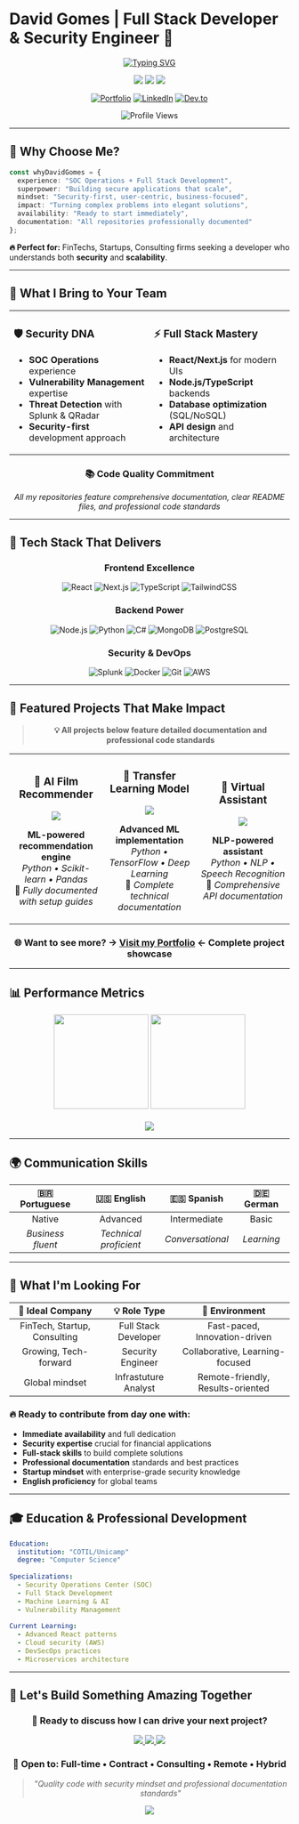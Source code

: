 # David Gomes | Full Stack Developer & Security Engineer 🚀

<div align="center">

[![Typing SVG](https://readme-typing-svg.herokuapp.com?font=JetBrains+Mono&weight=600&size=22&pause=1000&color=6366F1&center=true&vCenter=true&random=false&width=800&lines=Building+Secure%2C+Scalable+Solutions;Full+Stack+%2B+Security+Analyst;Ready+for+Your+Next+Challenge)](https://git.io/typing-svg)

<p align="center">
  <img src="https://img.shields.io/badge/🎯%20Focus-FinTech%20%26%20Startups-6366F1?style=for-the-badge"/>
  <img src="https://img.shields.io/badge/📍%20Location-São%20Paulo%2C%20BR-10B981?style=for-the-badge"/>
  <img src="https://img.shields.io/badge/🔥%20Status-Available%20Immediately-EF4444?style=for-the-badge"/>
</p>

[![Portfolio](https://img.shields.io/badge/🌐%20Portfolio-gomesdevs.github.io-6366F1?style=for-the-badge&logo=github&logoColor=white)](https://gomesdevs.github.io)
[![LinkedIn](https://img.shields.io/badge/LinkedIn-Connect-0077B5?style=for-the-badge&logo=linkedin&logoColor=white)](https://www.linkedin.com/in/david-gomes-8750b2276)
[![Dev.to](https://img.shields.io/badge/Dev.to-Articles-0A0A0A?style=for-the-badge&logo=dev.to&logoColor=white)](https://dev.to/gomesdevs)

![Profile Views](https://komarev.com/ghpvc/?username=gomesdevs&color=6366F1&style=for-the-badge&label=Profile+Views)

</div>

---

## 🎯 Why Choose Me?

```typescript
const whyDavidGomes = {
  experience: "SOC Operations + Full Stack Development",
  superpower: "Building secure applications that scale",
  mindset: "Security-first, user-centric, business-focused",
  impact: "Turning complex problems into elegant solutions",
  availability: "Ready to start immediately",
  documentation: "All repositories professionally documented"
};
```

**🔥 Perfect for:** FinTechs, Startups, Consulting firms seeking a developer who understands both **security** and **scalability**.

---

## 💼 What I Bring to Your Team

<table>
<tr>
<td width="50%">

### 🛡️ **Security DNA**
- **SOC Operations** experience
- **Vulnerability Management** expertise  
- **Threat Detection** with Splunk & QRadar
- **Security-first** development approach

</td>
<td width="50%">

### ⚡ **Full Stack Mastery**
- **React/Next.js** for modern UIs
- **Node.js/TypeScript** backends
- **Database optimization** (SQL/NoSQL)
- **API design** and architecture

</td>
</tr>
</table>

<div align="center">

### 📚 **Code Quality Commitment**
*All my repositories feature comprehensive documentation, clear README files, and professional code standards*

</div>

---

## 🔧 Tech Stack That Delivers

<div align="center">

### **Frontend Excellence**
![React](https://img.shields.io/badge/React-61DAFB?style=flat-square&logo=react&logoColor=black)
![Next.js](https://img.shields.io/badge/Next.js-000?style=flat-square&logo=next.js&logoColor=white)
![TypeScript](https://img.shields.io/badge/TypeScript-3178C6?style=flat-square&logo=typescript&logoColor=white)
![TailwindCSS](https://img.shields.io/badge/Tailwind-06B6D4?style=flat-square&logo=tailwindcss&logoColor=white)

### **Backend Power**
![Node.js](https://img.shields.io/badge/Node.js-339933?style=flat-square&logo=node.js&logoColor=white)
![Python](https://img.shields.io/badge/Python-3776AB?style=flat-square&logo=python&logoColor=white)
![C#](https://img.shields.io/badge/C%23-239120?style=flat-square&logo=c-sharp&logoColor=white)
![MongoDB](https://img.shields.io/badge/MongoDB-47A248?style=flat-square&logo=mongodb&logoColor=white)
![PostgreSQL](https://img.shields.io/badge/PostgreSQL-336791?style=flat-square&logo=postgresql&logoColor=white)

### **Security & DevOps**
![Splunk](https://img.shields.io/badge/Splunk-000?style=flat-square&logo=splunk&logoColor=white)
![Docker](https://img.shields.io/badge/Docker-2496ED?style=flat-square&logo=docker&logoColor=white)
![Git](https://img.shields.io/badge/Git-F05032?style=flat-square&logo=git&logoColor=white)
![AWS](https://img.shields.io/badge/AWS-232F3E?style=flat-square&logo=amazon-aws&logoColor=white)

</div>

---

## 🚀 Featured Projects That Make Impact

<div align="center">

> **💡 All projects below feature detailed documentation and professional code standards**

<table>
<tr>
<td align="center" width="33%">
<h3>🤖 AI Film Recommender</h3>
<a href="https://github.com/gomesdevs/film-recommendation-system">
<img src="https://github-readme-stats.vercel.app/api/pin/?username=gomesdevs&repo=film-recommendation-system&theme=react&hide_border=true&bg_color=0D1117" />
</a>
<p><strong>ML-powered recommendation engine</strong><br/>
<em>Python • Scikit-learn • Pandas</em><br/>
📖 <em>Fully documented with setup guides</em></p>
</td>
<td align="center" width="33%">
<h3>🧠 Transfer Learning Model</h3>
<a href="https://github.com/gomesdevs/Transfer-Learning">
<img src="https://github-readme-stats.vercel.app/api/pin/?username=gomesdevs&repo=Transfer-Learning&theme=react&hide_border=true&bg_color=0D1117" />
</a>
<p><strong>Advanced ML implementation</strong><br/>
<em>Python • TensorFlow • Deep Learning</em><br/>
📖 <em>Complete technical documentation</em></p>
</td>
<td align="center" width="33%">
<h3>🤖 Virtual Assistant</h3>
<a href="https://github.com/gomesdevs/VirtualAssistant">
<img src="https://github-readme-stats.vercel.app/api/pin/?username=gomesdevs&repo=VirtualAssistant&theme=react&hide_border=true&bg_color=0D1117" />
</a>
<p><strong>NLP-powered assistant</strong><br/>
<em>Python • NLP • Speech Recognition</em><br/>
📖 <em>Comprehensive API documentation</em></p>
</td>
</tr>
</table>

### 🌐 **Want to see more?** → [**Visit my Portfolio**](https://davidgomes.vercel.app) ← **Complete project showcase**

</div>

---

## 📊 Performance Metrics

<div align="center">
<img height="170em" src="https://github-readme-stats.vercel.app/api?username=gomesdevs&show_icons=true&theme=react&include_all_commits=true&count_private=true&hide_border=true&bg_color=0D1117"/>
<img height="170em" src="https://github-readme-stats.vercel.app/api/top-langs/?username=gomesdevs&layout=compact&langs_count=8&theme=react&hide_border=true&bg_color=0D1117"/>
</div>

<div align="center" style="margin-top: 20px;">
<img src="https://github-readme-activity-graph.vercel.app/graph?username=gomesdevs&theme=react-dark&hide_border=true&bg_color=0D1117" />
</div>

---

## 🌍 Communication Skills

<div align="center">

| 🇧🇷 **Portuguese** | 🇺🇸 **English** | 🇪🇸 **Spanish** | 🇩🇪 **German** |
|:---:|:---:|:---:|:---:|
| Native | Advanced | Intermediate | Basic |
| *Business fluent* | *Technical proficient* | *Conversational* | *Learning* |

</div>

---

## 🎯 What I'm Looking For

<div align="center">

| 🚀 **Ideal Company** | 💡 **Role Type** | 🌟 **Environment** |
|:---:|:---:|:---:|
| FinTech, Startup, Consulting | Full Stack Developer | Fast-paced, Innovation-driven |
| Growing, Tech-forward | Security Engineer | Collaborative, Learning-focused |
| Global mindset | Infrastuture Analyst | Remote-friendly, Results-oriented |

</div>

### 🔥 Ready to contribute from day one with:
- **Immediate availability** and full dedication
- **Security expertise** crucial for financial applications  
- **Full-stack skills** to build complete solutions
- **Professional documentation** standards and best practices
- **Startup mindset** with enterprise-grade security knowledge
- **English proficiency** for global teams

---

## 🎓 Education & Professional Development

```yaml
Education:
  institution: "COTIL/Unicamp"
  degree: "Computer Science"
  
Specializations:
  - Security Operations Center (SOC)
  - Full Stack Development
  - Machine Learning & AI
  - Vulnerability Management
  
Current Learning:
  - Advanced React patterns
  - Cloud security (AWS)
  - DevSecOps practices
  - Microservices architecture
```

---

## 🤝 Let's Build Something Amazing Together

<div align="center">

### **🚀 Ready to discuss how I can drive your next project?**

<a href="https://davidgomes.vercel.app">
<img src="https://img.shields.io/badge/🌐%20Portfolio-View%20All%20Projects-6366F1?style=for-the-badge&logo=github&logoColor=white"/>
</a>
<a href="https://www.linkedin.com/in/david-gomes-8750b2276">
<img src="https://img.shields.io/badge/LinkedIn-Let's%20Connect-0077B5?style=for-the-badge&logo=linkedin&logoColor=white"/>
</a>
<a href="https://dev.to/gomesdevs">
<img src="https://img.shields.io/badge/Dev.to-Read%20Articles-0A0A0A?style=for-the-badge&logo=dev.to&logoColor=white"/>
</a>

### 💼 **Open to:** Full-time • Contract • Consulting • Remote • Hybrid

> *"Quality code with security mindset and professional documentation standards"*

<img src="https://capsule-render.vercel.app/api?type=waving&color=6366F1&height=100&section=footer&animation=twinkling"/>

</div>
